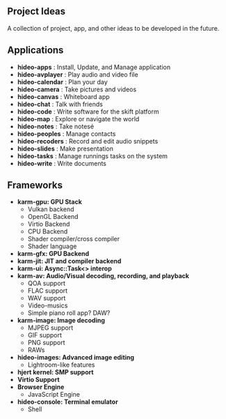 ## Project Ideas

A collection of project, app, and other ideas to be developed in the future.

## Applications

* **hideo-apps** : Install, Update, and Manage application
* **hideo-avplayer** : Play audio and video file
* **hideo-calendar** : Plan your day
* **hideo-camera** : Take pictures and videos
* **hideo-canvas** : Whiteboard app
* **hideo-chat** : Talk with friends
* **hideo-code** : Write software for the skift platform
* **hideo-map** : Explore or navigate the world
* **hideo-notes** : Take notesé
* **hideo-peoples** : Manage contacts
* **hideo-recoders**  : Record  and edit audio snippets
* **hideo-slides** : Make presentation
* **hideo-tasks** : Manage runnings tasks on the system
* **hideo-write** : Write documents


## Frameworks

* **karm-gpu: GPU Stack**
   * Vulkan backend
   * OpenGL Backend
   * Virtio Backend
   * CPU Backend
   * Shader compiler/cross compiler
   * Shader language
* **karm-gfx: GPU Backend**
* **karm-jit: JIT and compiler backend**
* **karm-ui: Async::Task<> interop**
* **karm-av: Audio/Visual decoding, recording, and playback**
   * QOA support
   * FLAC support
   * WAV support
   * Video-musics
   * Simple piano roll app? DAW?
* **karm-image: Image decoding**
   * MJPEG support
   * GIF support
   * PNG support
   * RAWs
* **hideo-images: Advanced image editing**
   * Lightroom-like features
* **hjert kernel: SMP support**
* **Virtio Support**
* **Browser Engine**
   * JavaScript Engine
* **hideo-console: Terminal emulator**
   * Shell
